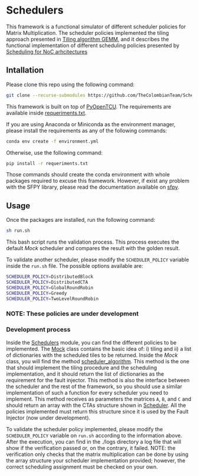 # Schedulers

This framework is a functional simulator of different scheduler policies for Matrix Multiplication. The scheduler policies implemented the tiling approach presented in [Tiling algorithm GEMM](http://arxiv.org/abs/1808.07984), and it describes the functional implementation of different scheduling policies presented by [Scheduling for NoC arhcitectures](https://ieeexplore.ieee.org/abstract/document/8625517)

## Intallation

Please clone this repo using the following command:

```bash
git clone --recurse-submodules https://github.com/TheColombianTeam/Schedulers.git
```

This framework is built on top of [PyOpenTCU](https://github.com/TheColombianTeam/PyOpenTCU.git). The requirements are available inside [requeriments.txt](./requeriments.txt).

If you are using Anaconda or Miniconda as the environment manager, please install the requirements as any of the following commands:

```bash
conda env create -f environment.yml
```

Otherwise, use the following command:

```bash
pip install -r requeriments.txt
```

Those commands should create the conda environment with whole packages required to excuse this framework. However, if exist any problem with the SFPY library, please read the documentation available on [sfpy](https://github.com/billzorn/sfpy.git).

## Usage

Once the packages are installed, run the following command:

```bash
sh run.sh
```

This bash script runs the validation process. This process executes the default *Mock* scheduler and compares the result with the golden result.

To validate another scheduler, please modify the `SCHEDULER_POLICY` variable inside the `run.sh` file. The possible options available are:

```bash
SCHEDULER_POLICY=DistributedBlock
SCHEDULER_POLICY=DistributedCTA
SCHEDULER_POLICY=GlobalRoundRobin
SCHEDULER_POLICY=Greedy
SCHEDULER_POLICY=TwoLevelRoundRobin
```

### **NOTE: These policies are under development**

### Development process

Inside the [Schedulers](/Schedulers/) module, you can find the different policies to be implemented. The [Mock](/Schedulers/mock.py) class contains the basic idea of: i) tiling and ii) a list of dictionaries with the scheduled tiles to be returned. Inside the *Mock* class, you will find the method [scheduler_algorithm](/Schedulers/mock.py?plain=1#L19). This method is the one that should implement the tiling procedure and the scheduling implementation, and it should return the list of dictionaries as the requirement for the fault injector. This method is also the interface between the scheduler and the rest of the framework, so you should use a similar implementation of such a function for every scheduler you need to implement. This method receives as parameters the matrices `A`, `B`, and `C` and should return an array with the CTAs structure shown in [Scheduler](/Schedulers/models/Scheduler.py?plain=1#L20). All the policies implemented must return this structure since it is used by the Fault Injector (now under development).

To validate the scheduler policy implemented, please modify the `SCHEDULER_POLICY` variable on `run.sh` according to the information above. After the execution, you can find in the ./logs directory a log file that will show if the verification passed or, on the contrary, it failed. NOTE: the verification only checks that the matrix multiplication can be done by using the array structure your scheduler implementation provided; however, the correct scheduling assignment must be checked on your own. 

